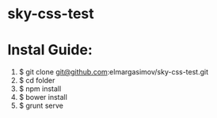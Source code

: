 sky-css-test
============

# Instal Guide: #

1. $ git clone git@github.com:elmargasimov/sky-css-test.git
2. $ cd folder
3. $ npm install
4. $ bower install
5. $ grunt serve
